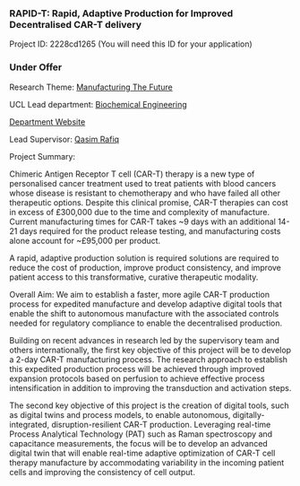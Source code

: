 ### RAPID-T: Rapid, Adaptive Production for Improved Decentralised CAR-T delivery

Project ID: 2228cd1265
(You will need this ID for your application)

### Under Offer

Research Theme: [Manufacturing The Future](../themes/manufacturing-the-future.md)

UCL Lead department: [Biochemical Engineering](../departments/biochemical-engineering.md)

[Department Website](https://www.ucl.ac.uk/biochemical-engineering)

Lead Supervisor: [Qasim Rafiq](https://profiles.ucl.ac.uk/60643)

Project Summary:

Chimeric Antigen Receptor T cell (CAR-T) therapy is a new type of personalised cancer treatment used to treat patients with blood cancers whose disease is resistant to chemotherapy and who have failed all other therapeutic options. Despite this clinical promise, CAR-T therapies can cost in excess of £300,000 due to the time and complexity of manufacture. Current manufacturing times for CAR-T takes ~9 days with an additional 14-21 days required for the product release testing, and manufacturing costs alone account for ~£95,000 per product.

A rapid, adaptive production solution is required solutions are required to reduce the cost of production, improve product consistency, and improve patient access to this transformative, curative therapeutic modality. 

Overall Aim: We aim to establish a faster, more agile CAR-T production process for expedited manufacture and develop adaptive digital tools that enable the shift to autonomous manufacture with the associated controls needed for regulatory compliance to enable the decentralised production. 

Building on recent advances in research led by the supervisory team and others internationally, the first key objective of this project will be to develop a 2-day CAR-T manufacturing process. The research approach to establish this expedited production process will be achieved through improved expansion protocols based on perfusion to achieve effective process intensification in addition to improving the transduction and activation steps.

The second key objective of this project is the creation of digital tools, such as digital twins and process models, to enable autonomous, digitally-integrated, disruption-resilient CAR-T production. Leveraging real-time Process Analytical Technology (PAT) such as Raman spectroscopy and capacitance measurements, the focus will be to develop an advanced digital twin that will enable real-time adaptive optimization of CAR-T cell therapy manufacture by accommodating variability in the incoming patient cells and improving the consistency of cell output.
